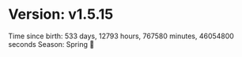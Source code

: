 # Version: v1.5.15
Time since birth: 533 days, 12793 hours, 767580 minutes, 46054800 seconds
Season: Spring 🌸
